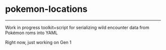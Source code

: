 # pokemon-locations
*****

Work in progress toolkit+script for serializing wild encounter data from Pokémon roms into YAML

Right now, just working on Gen 1
